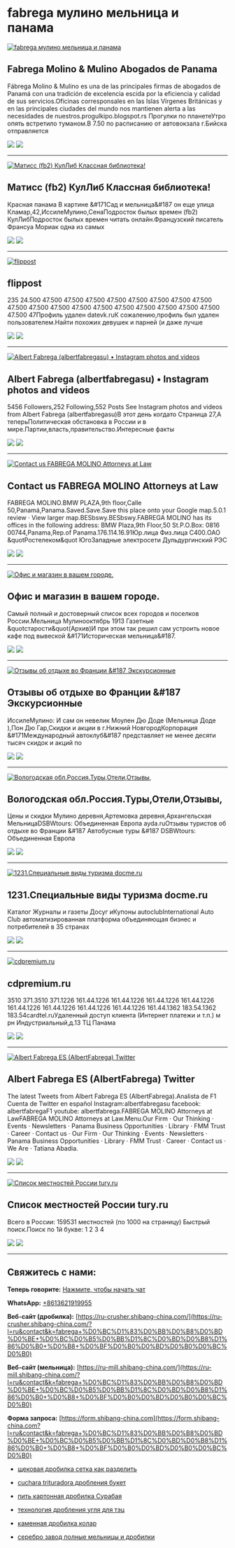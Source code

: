 # fabrega мулино мельница и панама

<a href="https://swt.shibang-china.com/?n=lxq&l=ru&img&k=fabrega+%D0%BC%D1%83%D0%BB%D0%B8%D0%BD%D0%BE+%D0%BC%D0%B5%D0%BB%D1%8C%D0%BD%D0%B8%D1%86%D0%B0+%D0%B8+%D0%BF%D0%B0%D0%BD%D0%B0%D0%BC%D0%B0" target="_blank">![fabrega мулино мельница и панама](http://static.shibang-china.com/all-800x300/505.jpg)</a>

## Fabrega Molino & Mulino Abogados de Panama
Fábrega Molino & Mulino es una de las principales firmas de abogados de Panamá con una tradición de excelencia escida por la eficiencia y calidad de sus servicios.Oficinas corresponsales en las Islas Vírgenes Británicas y en las principales ciudades del mundo nos mantienen alerta a las necesidades de nuestros.progulkipo.blogspot.rs Прогулки по планетеУтро опять встретило туманом.В 7.50 по расписанию от автовокзала г.Бийска отправляется


<a href="https://whatsapp.shibangsoft.com/WhatsApp.php" target="_blank" title="WhatsApp">![](http://static.shibang-china.com/icon/whatsapp.png)</a> <a href="https://swt.shibang-china.com/?n=lxq&l=ru&icon&k=fabrega+%D0%BC%D1%83%D0%BB%D0%B8%D0%BD%D0%BE+%D0%BC%D0%B5%D0%BB%D1%8C%D0%BD%D0%B8%D1%86%D0%B0+%D0%B8+%D0%BF%D0%B0%D0%BD%D0%B0%D0%BC%D0%B0" target="_blank">![](http://static.shibang-china.com/icon/chat-ru.png)</a>

---

<a href="https://swt.shibang-china.com/?n=lxq&l=ru&img&k=fabrega+%D0%BC%D1%83%D0%BB%D0%B8%D0%BD%D0%BE+%D0%BC%D0%B5%D0%BB%D1%8C%D0%BD%D0%B8%D1%86%D0%B0+%D0%B8+%D0%BF%D0%B0%D0%BD%D0%B0%D0%BC%D0%B0" target="_blank">![Матисс (fb2) КулЛиб Классная библиотека!](http://static.shibang-china.com/all-800x300/753.jpg)</a>

## Матисс (fb2) КулЛиб Классная библиотека!
Красная панама В картине &#171Сад и мельница&#187 он еще улица Кламар,42,ИссилеМулино,СенаПодросток былых времен (fb2) КулЛибПодросток былых времен читать онлайн.Французский писатель Франсуа Мориак одна из самых


<a href="https://whatsapp.shibangsoft.com/WhatsApp.php" target="_blank" title="WhatsApp">![](http://static.shibang-china.com/icon/whatsapp.png)</a> <a href="https://swt.shibang-china.com/?n=lxq&l=ru&icon&k=fabrega+%D0%BC%D1%83%D0%BB%D0%B8%D0%BD%D0%BE+%D0%BC%D0%B5%D0%BB%D1%8C%D0%BD%D0%B8%D1%86%D0%B0+%D0%B8+%D0%BF%D0%B0%D0%BD%D0%B0%D0%BC%D0%B0" target="_blank">![](http://static.shibang-china.com/icon/chat-ru.png)</a>

---

<a href="https://swt.shibang-china.com/?n=lxq&l=ru&img&k=fabrega+%D0%BC%D1%83%D0%BB%D0%B8%D0%BD%D0%BE+%D0%BC%D0%B5%D0%BB%D1%8C%D0%BD%D0%B8%D1%86%D0%B0+%D0%B8+%D0%BF%D0%B0%D0%BD%D0%B0%D0%BC%D0%B0" target="_blank">![flippost](http://static.shibang-china.com/all-800x300/79.jpg)</a>

## flippost
235 24.500 47.500 47.500 47.500 47.500 47.500 47.500 47.500 47.500 47.500 47.500 47.500 47.500 47.500 47.500 47.500 47.500 47.500 47.500 47.500 47Профиль удален datevk.ruК сожалению,профиль был удален пользователем.Найти похожих девушек и парней (и даже лучше


<a href="https://whatsapp.shibangsoft.com/WhatsApp.php" target="_blank" title="WhatsApp">![](http://static.shibang-china.com/icon/whatsapp.png)</a> <a href="https://swt.shibang-china.com/?n=lxq&l=ru&icon&k=fabrega+%D0%BC%D1%83%D0%BB%D0%B8%D0%BD%D0%BE+%D0%BC%D0%B5%D0%BB%D1%8C%D0%BD%D0%B8%D1%86%D0%B0+%D0%B8+%D0%BF%D0%B0%D0%BD%D0%B0%D0%BC%D0%B0" target="_blank">![](http://static.shibang-china.com/icon/chat-ru.png)</a>

---

<a href="https://swt.shibang-china.com/?n=lxq&l=ru&img&k=fabrega+%D0%BC%D1%83%D0%BB%D0%B8%D0%BD%D0%BE+%D0%BC%D0%B5%D0%BB%D1%8C%D0%BD%D0%B8%D1%86%D0%B0+%D0%B8+%D0%BF%D0%B0%D0%BD%D0%B0%D0%BC%D0%B0" target="_blank">![Albert Fabrega (albertfabregasu) • Instagram photos and videos](http://static.shibang-china.com/all-800x300/48.jpg)</a>

## Albert Fabrega (albertfabregasu) • Instagram photos and videos
5456 Followers,252 Following,552 Posts See Instagram photos and videos from Albert Fabrega (albertfabregasu)В этот день когдато Страница 27,А теперьПолитическая обстановка в России и в мире.Партии,власть,правительство.Интересные факты


<a href="https://whatsapp.shibangsoft.com/WhatsApp.php" target="_blank" title="WhatsApp">![](http://static.shibang-china.com/icon/whatsapp.png)</a> <a href="https://swt.shibang-china.com/?n=lxq&l=ru&icon&k=fabrega+%D0%BC%D1%83%D0%BB%D0%B8%D0%BD%D0%BE+%D0%BC%D0%B5%D0%BB%D1%8C%D0%BD%D0%B8%D1%86%D0%B0+%D0%B8+%D0%BF%D0%B0%D0%BD%D0%B0%D0%BC%D0%B0" target="_blank">![](http://static.shibang-china.com/icon/chat-ru.png)</a>

---

<a href="https://swt.shibang-china.com/?n=lxq&l=ru&img&k=fabrega+%D0%BC%D1%83%D0%BB%D0%B8%D0%BD%D0%BE+%D0%BC%D0%B5%D0%BB%D1%8C%D0%BD%D0%B8%D1%86%D0%B0+%D0%B8+%D0%BF%D0%B0%D0%BD%D0%B0%D0%BC%D0%B0" target="_blank">![Contact us FABREGA MOLINO Attorneys at Law](http://static.shibang-china.com/all-800x300/644.jpg)</a>

## Contact us FABREGA MOLINO Attorneys at Law
FABREGA MOLINO.BMW PLAZA,9th floor,Calle 50,Panamá,Panama.Saved.Save.Save this place onto your Google map.5.0.1 review · View larger map.BESbswy.BESbswy.FABREGA MOLINO has its offices in the following address: BMW Plaza,9th Floor,50 St.P.O.Box: 0816 00744,Panama,Rep.of Panama.176.114.16.91Юр.лица Физ.лица C400.ОАО &quotРостелеком&quot ЮгоЗападные электросети Дульдургинский РЭС


<a href="https://whatsapp.shibangsoft.com/WhatsApp.php" target="_blank" title="WhatsApp">![](http://static.shibang-china.com/icon/whatsapp.png)</a> <a href="https://swt.shibang-china.com/?n=lxq&l=ru&icon&k=fabrega+%D0%BC%D1%83%D0%BB%D0%B8%D0%BD%D0%BE+%D0%BC%D0%B5%D0%BB%D1%8C%D0%BD%D0%B8%D1%86%D0%B0+%D0%B8+%D0%BF%D0%B0%D0%BD%D0%B0%D0%BC%D0%B0" target="_blank">![](http://static.shibang-china.com/icon/chat-ru.png)</a>

---

<a href="https://swt.shibang-china.com/?n=lxq&l=ru&img&k=fabrega+%D0%BC%D1%83%D0%BB%D0%B8%D0%BD%D0%BE+%D0%BC%D0%B5%D0%BB%D1%8C%D0%BD%D0%B8%D1%86%D0%B0+%D0%B8+%D0%BF%D0%B0%D0%BD%D0%B0%D0%BC%D0%B0" target="_blank">![Офис и магазин в вашем городе.](http://static.shibang-china.com/all-800x300/36.jpg)</a>

## Офис и магазин в вашем городе.
Самый полный и достоверный список всех городов и поселков России.Мельница Мулинооктябрь 1913 Газетные &quotстарости&quot(Архив)И при этом так решил сам устроить новое кафе под вывеской &#171Историческая мельница&#187.


<a href="https://whatsapp.shibangsoft.com/WhatsApp.php" target="_blank" title="WhatsApp">![](http://static.shibang-china.com/icon/whatsapp.png)</a> <a href="https://swt.shibang-china.com/?n=lxq&l=ru&icon&k=fabrega+%D0%BC%D1%83%D0%BB%D0%B8%D0%BD%D0%BE+%D0%BC%D0%B5%D0%BB%D1%8C%D0%BD%D0%B8%D1%86%D0%B0+%D0%B8+%D0%BF%D0%B0%D0%BD%D0%B0%D0%BC%D0%B0" target="_blank">![](http://static.shibang-china.com/icon/chat-ru.png)</a>

---

<a href="https://swt.shibang-china.com/?n=lxq&l=ru&img&k=fabrega+%D0%BC%D1%83%D0%BB%D0%B8%D0%BD%D0%BE+%D0%BC%D0%B5%D0%BB%D1%8C%D0%BD%D0%B8%D1%86%D0%B0+%D0%B8+%D0%BF%D0%B0%D0%BD%D0%B0%D0%BC%D0%B0" target="_blank">![Отзывы об отдыхе во Франции &#187 Экскурсионные](http://static.shibang-china.com/all-800x300/1441.jpg)</a>

## Отзывы об отдыхе во Франции &#187 Экскурсионные
ИссилеМулино: И сам он невелик Моулен Дю Доде (Мельница Доде ),Пон Дю Гар,Скидки и акции в г.Нижний НовгородКорпорация &#171Международный автоклуб&#187 представляет не менее десяти тысяч скидок и акций по


<a href="https://whatsapp.shibangsoft.com/WhatsApp.php" target="_blank" title="WhatsApp">![](http://static.shibang-china.com/icon/whatsapp.png)</a> <a href="https://swt.shibang-china.com/?n=lxq&l=ru&icon&k=fabrega+%D0%BC%D1%83%D0%BB%D0%B8%D0%BD%D0%BE+%D0%BC%D0%B5%D0%BB%D1%8C%D0%BD%D0%B8%D1%86%D0%B0+%D0%B8+%D0%BF%D0%B0%D0%BD%D0%B0%D0%BC%D0%B0" target="_blank">![](http://static.shibang-china.com/icon/chat-ru.png)</a>

---

<a href="https://swt.shibang-china.com/?n=lxq&l=ru&img&k=fabrega+%D0%BC%D1%83%D0%BB%D0%B8%D0%BD%D0%BE+%D0%BC%D0%B5%D0%BB%D1%8C%D0%BD%D0%B8%D1%86%D0%B0+%D0%B8+%D0%BF%D0%B0%D0%BD%D0%B0%D0%BC%D0%B0" target="_blank">![Вологодская обл.Россия.Туры,Отели,Отзывы,](http://static.shibang-china.com/all-800x300/1349.jpg)</a>

## Вологодская обл.Россия.Туры,Отели,Отзывы,
Цены и скидки Мулино деревня,Артемовка деревня,Архангельская МельницаDSBWtours: Объединенная Европа ayda.ruОтзывы туристов об отдыхе во Франции &#187 Автобусные туры &#187 DSBWtours: Объединенная Европа


<a href="https://whatsapp.shibangsoft.com/WhatsApp.php" target="_blank" title="WhatsApp">![](http://static.shibang-china.com/icon/whatsapp.png)</a> <a href="https://swt.shibang-china.com/?n=lxq&l=ru&icon&k=fabrega+%D0%BC%D1%83%D0%BB%D0%B8%D0%BD%D0%BE+%D0%BC%D0%B5%D0%BB%D1%8C%D0%BD%D0%B8%D1%86%D0%B0+%D0%B8+%D0%BF%D0%B0%D0%BD%D0%B0%D0%BC%D0%B0" target="_blank">![](http://static.shibang-china.com/icon/chat-ru.png)</a>

---

<a href="https://swt.shibang-china.com/?n=lxq&l=ru&img&k=fabrega+%D0%BC%D1%83%D0%BB%D0%B8%D0%BD%D0%BE+%D0%BC%D0%B5%D0%BB%D1%8C%D0%BD%D0%B8%D1%86%D0%B0+%D0%B8+%D0%BF%D0%B0%D0%BD%D0%B0%D0%BC%D0%B0" target="_blank">![1231.Специальные виды туризма docme.ru](http://static.shibang-china.com/all-800x300/838.jpg)</a>

## 1231.Специальные виды туризма docme.ru
Каталог Журналы и газеты Досуг иКупоны autoclubInternational Auto Club автоматизированная платформа объединяющая бизнес и потребителей в 35 странах


<a href="https://whatsapp.shibangsoft.com/WhatsApp.php" target="_blank" title="WhatsApp">![](http://static.shibang-china.com/icon/whatsapp.png)</a> <a href="https://swt.shibang-china.com/?n=lxq&l=ru&icon&k=fabrega+%D0%BC%D1%83%D0%BB%D0%B8%D0%BD%D0%BE+%D0%BC%D0%B5%D0%BB%D1%8C%D0%BD%D0%B8%D1%86%D0%B0+%D0%B8+%D0%BF%D0%B0%D0%BD%D0%B0%D0%BC%D0%B0" target="_blank">![](http://static.shibang-china.com/icon/chat-ru.png)</a>

---

<a href="https://swt.shibang-china.com/?n=lxq&l=ru&img&k=fabrega+%D0%BC%D1%83%D0%BB%D0%B8%D0%BD%D0%BE+%D0%BC%D0%B5%D0%BB%D1%8C%D0%BD%D0%B8%D1%86%D0%B0+%D0%B8+%D0%BF%D0%B0%D0%BD%D0%B0%D0%BC%D0%B0" target="_blank">![cdpremium.ru](http://static.shibang-china.com/all-800x300/387.jpg)</a>

## cdpremium.ru
3510 371.3510 371.1226 161.44.1226 161.44.1226 161.44.1226 161.44.1226 161.44.1226 161.44.1226 161.44.1226 161.44.1226 161.44.1362 183.54.1362 183.54cardtel.ruУдаленный доступ клиента (Интернет платежи и т.п.) м рн Индустриальный,д.13 ТЦ Панама


<a href="https://whatsapp.shibangsoft.com/WhatsApp.php" target="_blank" title="WhatsApp">![](http://static.shibang-china.com/icon/whatsapp.png)</a> <a href="https://swt.shibang-china.com/?n=lxq&l=ru&icon&k=fabrega+%D0%BC%D1%83%D0%BB%D0%B8%D0%BD%D0%BE+%D0%BC%D0%B5%D0%BB%D1%8C%D0%BD%D0%B8%D1%86%D0%B0+%D0%B8+%D0%BF%D0%B0%D0%BD%D0%B0%D0%BC%D0%B0" target="_blank">![](http://static.shibang-china.com/icon/chat-ru.png)</a>

---

<a href="https://swt.shibang-china.com/?n=lxq&l=ru&img&k=fabrega+%D0%BC%D1%83%D0%BB%D0%B8%D0%BD%D0%BE+%D0%BC%D0%B5%D0%BB%D1%8C%D0%BD%D0%B8%D1%86%D0%B0+%D0%B8+%D0%BF%D0%B0%D0%BD%D0%B0%D0%BC%D0%B0" target="_blank">![Albert Fabrega ES (AlbertFabrega) Twitter](http://static.shibang-china.com/all-800x300/1104.jpg)</a>

## Albert Fabrega ES (AlbertFabrega) Twitter
The latest Tweets from Albert Fabrega ES (AlbertFabrega).Analista de F1 Cuenta de Twitter en español  Instagram:albertfabregasu  facebook: albertfabregaF1  youtube: albertfabrega.FABREGA MOLINO Attorneys at LawFABREGA MOLINO Attorneys at Law.Menu.Our Firm · Our Thinking · Events · Newsletters · Panama Business Opportunities · Library · FMM Trust · Career · Contact us · Our Firm · Our Thinking · Events · Newsletters · Panama Business Opportunities · Library · FMM Trust · Career · Contact us · We Are · Tatiana Abadia.


<a href="https://whatsapp.shibangsoft.com/WhatsApp.php" target="_blank" title="WhatsApp">![](http://static.shibang-china.com/icon/whatsapp.png)</a> <a href="https://swt.shibang-china.com/?n=lxq&l=ru&icon&k=fabrega+%D0%BC%D1%83%D0%BB%D0%B8%D0%BD%D0%BE+%D0%BC%D0%B5%D0%BB%D1%8C%D0%BD%D0%B8%D1%86%D0%B0+%D0%B8+%D0%BF%D0%B0%D0%BD%D0%B0%D0%BC%D0%B0" target="_blank">![](http://static.shibang-china.com/icon/chat-ru.png)</a>

---

<a href="https://swt.shibang-china.com/?n=lxq&l=ru&img&k=fabrega+%D0%BC%D1%83%D0%BB%D0%B8%D0%BD%D0%BE+%D0%BC%D0%B5%D0%BB%D1%8C%D0%BD%D0%B8%D1%86%D0%B0+%D0%B8+%D0%BF%D0%B0%D0%BD%D0%B0%D0%BC%D0%B0" target="_blank">![Список местностей России tury.ru](http://static.shibang-china.com/all-800x300/1334.jpg)</a>

## Список местностей России tury.ru
Всего в России: 159531 местностей (по 1000 на страницу) Быстрый поиск.Поиск по 1й букве: 1 2 3 4

<a href="https://whatsapp.shibangsoft.com/WhatsApp.php" target="_blank" title="WhatsApp">![](http://static.shibang-china.com/icon/whatsapp.png)</a> <a href="https://swt.shibang-china.com/?l=ru&icon&k=fabrega+%D0%BC%D1%83%D0%BB%D0%B8%D0%BD%D0%BE+%D0%BC%D0%B5%D0%BB%D1%8C%D0%BD%D0%B8%D1%86%D0%B0+%D0%B8+%D0%BF%D0%B0%D0%BD%D0%B0%D0%BC%D0%B0" target="_blank">![](http://static.shibang-china.com/icon/chat-ru.png)</a>

---
## Свяжитесь с нами:

**Теперь говорите:** [Нажмите, чтобы начать чат](https://swt.shibang-china.com?l=ru&contact&k=fabrega+%D0%BC%D1%83%D0%BB%D0%B8%D0%BD%D0%BE+%D0%BC%D0%B5%D0%BB%D1%8C%D0%BD%D0%B8%D1%86%D0%B0+%D0%B8+%D0%BF%D0%B0%D0%BD%D0%B0%D0%BC%D0%B0)

**WhatsApp:**  [+8613621919955](https://whatsapp.shibangsoft.com/WhatsApp.php)

**Веб-сайт (дробилка):** [https://ru-crusher.shibang-china.com/](https://ru-crusher.shibang-china.com/?l=ru&contact&k=fabrega+%D0%BC%D1%83%D0%BB%D0%B8%D0%BD%D0%BE+%D0%BC%D0%B5%D0%BB%D1%8C%D0%BD%D0%B8%D1%86%D0%B0+%D0%B8+%D0%BF%D0%B0%D0%BD%D0%B0%D0%BC%D0%B0)

**Веб-сайт (мельница):** [https://ru-mill.shibang-china.com/](https://ru-mill.shibang-china.com/?l=ru&contact&k=fabrega+%D0%BC%D1%83%D0%BB%D0%B8%D0%BD%D0%BE+%D0%BC%D0%B5%D0%BB%D1%8C%D0%BD%D0%B8%D1%86%D0%B0+%D0%B8+%D0%BF%D0%B0%D0%BD%D0%B0%D0%BC%D0%B0)

**Форма запроса:** [https://form.shibang-china.com](https://form.shibang-china.com?l=ru&contact&k=fabrega+%D0%BC%D1%83%D0%BB%D0%B8%D0%BD%D0%BE+%D0%BC%D0%B5%D0%BB%D1%8C%D0%BD%D0%B8%D1%86%D0%B0+%D0%B8+%D0%BF%D0%B0%D0%BD%D0%B0%D0%BC%D0%B0)

* [щековая дробилка сетка как разделить](../53/%D1%89%D0%B5%D0%BA%D0%BE%D0%B2%D0%B0%D1%8F%20%D0%B4%D1%80%D0%BE%D0%B1%D0%B8%D0%BB%D0%BA%D0%B0%20%D1%81%D0%B5%D1%82%D0%BA%D0%B0%20%D0%BA%D0%B0%D0%BA%20%D1%80%D0%B0%D0%B7%D0%B4%D0%B5%D0%BB%D0%B8%D1%82%D1%8C.md)

* [cuchara trituradora дробления букет](../55/cuchara%20trituradora%20%D0%B4%D1%80%D0%BE%D0%B1%D0%BB%D0%B5%D0%BD%D0%B8%D1%8F%20%D0%B1%D1%83%D0%BA%D0%B5%D1%82.md)

* [пить картонная дробилка Сурабая](../53/%D0%BF%D0%B8%D1%82%D1%8C%20%D0%BA%D0%B0%D1%80%D1%82%D0%BE%D0%BD%D0%BD%D0%B0%D1%8F%20%D0%B4%D1%80%D0%BE%D0%B1%D0%B8%D0%BB%D0%BA%D0%B0%20%D0%A1%D1%83%D1%80%D0%B0%D0%B1%D0%B0%D1%8F.md)

* [технология дробления угля для тэц](../54/%D1%82%D0%B5%D1%85%D0%BD%D0%BE%D0%BB%D0%BE%D0%B3%D0%B8%D1%8F%20%D0%B4%D1%80%D0%BE%D0%B1%D0%BB%D0%B5%D0%BD%D0%B8%D1%8F%20%D1%83%D0%B3%D0%BB%D1%8F%20%D0%B4%D0%BB%D1%8F%20%D1%82%D1%8D%D1%86.md)

* [каменная дробилка колар](../54/%D0%BA%D0%B0%D0%BC%D0%B5%D0%BD%D0%BD%D0%B0%D1%8F%20%D0%B4%D1%80%D0%BE%D0%B1%D0%B8%D0%BB%D0%BA%D0%B0%20%D0%BA%D0%BE%D0%BB%D0%B0%D1%80.md)

* [серебро завод полные мельницы и дробилки](../52/%D1%81%D0%B5%D1%80%D0%B5%D0%B1%D1%80%D0%BE%20%D0%B7%D0%B0%D0%B2%D0%BE%D0%B4%20%D0%BF%D0%BE%D0%BB%D0%BD%D1%8B%D0%B5%20%D0%BC%D0%B5%D0%BB%D1%8C%D0%BD%D0%B8%D1%86%D1%8B%20%D0%B8%20%D0%B4%D1%80%D0%BE%D0%B1%D0%B8%D0%BB%D0%BA%D0%B8.md)